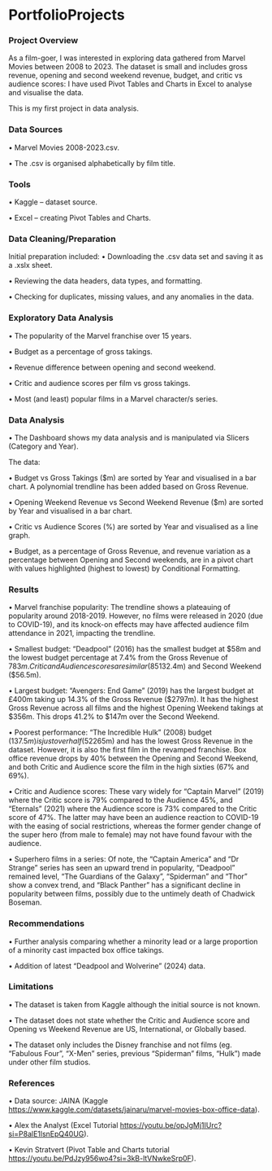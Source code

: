 # PortfolioProjects

### Project Overview
As a film-goer, I was interested in exploring data gathered from Marvel Movies between 2008 to 2023. The dataset is small and includes gross revenue, opening and second weekend revenue, budget, and critic vs audience scores: I have used Pivot Tables and Charts in Excel to analyse and visualise the data. 

This is my first project in data analysis.

### Data Sources
•	Marvel Movies 2008-2023.csv.

•	The .csv is organised alphabetically by film title.

### Tools
•	Kaggle – dataset source.

•	Excel – creating Pivot Tables and Charts.

### Data Cleaning/Preparation
Initial preparation included:
•	Downloading the .csv data set and saving it as a .xslx sheet.

•	Reviewing the data headers, data types, and formatting.

•	Checking for duplicates, missing values, and any anomalies in the data.

### Exploratory Data Analysis
•	The popularity of the Marvel franchise over 15 years.

•	Budget as a percentage of gross takings.

•	Revenue difference between opening and second weekend.

•	Critic and audience scores per film vs gross takings.

•	Most (and least) popular films in a Marvel character/s series.

### Data Analysis 
•	The Dashboard shows my data analysis and is manipulated via Slicers (Category and Year).

The data:

•	Budget vs Gross Takings ($m) are sorted by Year and visualised in a bar chart. A polynomial trendline has been added based on Gross Revenue.

•	Opening Weekend Revenue vs Second Weekend Revenue ($m) are sorted by Year and visualised in a bar chart.

•	Critic vs Audience Scores (%) are sorted by Year and visualised as a line graph.

•	Budget, as a percentage of Gross Revenue, and revenue variation as a percentage between Opening and Second weekends, are in a pivot chart with values highlighted (highest to lowest) by Conditional Formatting.

### Results
•	Marvel franchise popularity: The trendline shows a plateauing of popularity around 2018-2019. However, no films were released in 2020 (due to COVID-19), and its knock-on effects may have affected audience film attendance in 2021, impacting the trendline.

•	Smallest budget: “Deadpool” (2016) has the smallest budget at $58m and the lowest budget percentage at 7.4% from the Gross Revenue of $783m. Critic and Audience scores are similar (85% vs 90%), although revenue drops to 43% at the box office between Opening ($132.4m) and Second Weekend ($56.5m).

•	Largest budget: “Avengers: End Game” (2019) has the largest budget at £400m taking up 14.3% of the Gross Revenue ($2797m). It has the highest Gross Revenue across all films and the highest Opening Weekend takings at $356m. This drops 41.2% to $147m over the Second Weekend.

•	Poorest performance: “The Incredible Hulk” (2008) budget ($137.5m) is just over half (52%) of Gross Revenue ($265m) and has the lowest Gross Revenue in the dataset. However, it is also the first film in the revamped franchise. Box office revenue drops by 40% between the Opening and Second Weekend, and both Critic and Audience score the film in the high sixties (67% and 69%).

•	Critic and Audience scores: These vary widely for “Captain Marvel” (2019) where the Critic score is 79% compared to the Audience 45%, and “Eternals” (2021) where the Audience score is 73% compared to the Critic score of 47%. The latter may have been an audience reaction to COVID-19 with the easing of social restrictions, whereas the former gender change of the super hero (from male to female) may not have found favour with the audience.

•	Superhero films in a series: Of note, the “Captain America” and “Dr Strange” series has seen an upward trend in popularity, “Deadpool” remained level, “The Guardians of the Galaxy”, “Spiderman” and “Thor” show a convex trend, and “Black Panther” has a significant decline in popularity between films, possibly due to the untimely death of Chadwick Boseman.

### Recommendations
•	Further analysis comparing whether a minority lead or a large proportion of a minority cast impacted box office takings.

•	Addition of latest “Deadpool and Wolverine” (2024) data.

### Limitations
•	The dataset is taken from Kaggle although the initial source is not known.

•	The dataset does not state whether the Critic and Audience score and Opening vs Weekend Revenue are US, International, or Globally based.

•	The dataset only includes the Disney franchise and not films (eg. “Fabulous Four”, “X-Men” series, previous “Spiderman” films, “Hulk”) made under other film studios.

### References
•	Data source: JAINA (Kaggle https://www.kaggle.com/datasets/jainaru/marvel-movies-box-office-data).

•	Alex the Analyst (Excel Tutorial https://youtu.be/opJgMj1IUrc?si=P8alE1lsnEpQ40UG).

•	Kevin Stratvert (Pivot Table and Charts tutorial https://youtu.be/PdJzy956wo4?si=3kB-ltVNwkeSrp0F).
